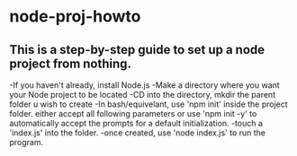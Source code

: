 # node-proj-howto

## This is a step-by-step guide to set up a node project from nothing.

-If you haven't already, install Node.js
-Make a directory where you want your Node project to be located
-CD into the directory, mkdir the parent folder u wish to create
-In bash/equivelant, use 'npm init' inside the project folder. either accept all following parameters or use 'npm init -y' to automatically accept the prompts for a default initialization.
-touch a 'index.js' into the folder.
-once created, use 'node index.js' to run the program.
